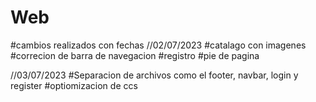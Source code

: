 # Web
#cambios realizados con fechas
//02/07/2023
#catalago con imagenes
#correcion de barra de navegacion 
#registro
#pie de pagina


//03/07/2023
#Separacion de archivos como el footer, navbar, login y register
#optiomizacion de ccs

 
